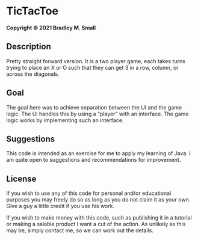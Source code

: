 # TicTacToe

**Copyright © 2021 Bradley M. Small**

## **Description**

Pretty straight forward version. It is a two player game, each takes turns trying to place an X or O such that they can
get 3 in a row, column, or across the diagonals.

## **Goal**

The goal here was to achieve separation between the UI and the game logic. The UI handles this by using a "player" with
an interface. The game logic works by implementing such an interface.

## **Suggestions**

This code is intended as an exercise for me to apply my learning of Java. I am quite open to suggestions and
recommendations for improvement.

## **License**

If you wish to use any of this code for personal and/or educational purposes you may freely do so as long as you do not
claim it as your own. Give a guy a little credit if you use his work.

If you wish to make money with this code, such as publishing it in a tutorial or making a salable product I want a cut
of the action. As unlikely as this may be, simply contact me, so we can work out the details.

